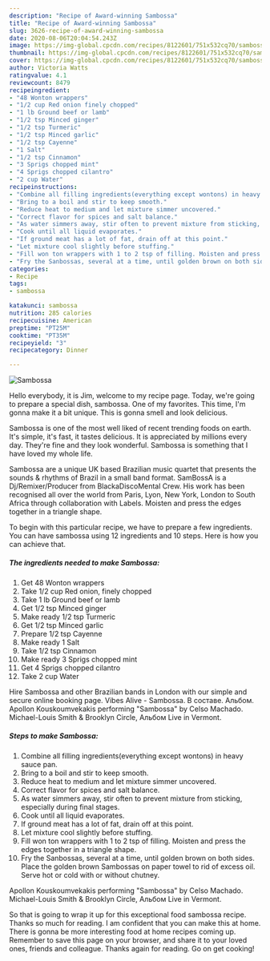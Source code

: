 ```yaml
---
description: "Recipe of Award-winning Sambossa"
title: "Recipe of Award-winning Sambossa"
slug: 3626-recipe-of-award-winning-sambossa
date: 2020-08-06T20:04:54.243Z
image: https://img-global.cpcdn.com/recipes/8122601/751x532cq70/sambossa-recipe-main-photo.jpg
thumbnail: https://img-global.cpcdn.com/recipes/8122601/751x532cq70/sambossa-recipe-main-photo.jpg
cover: https://img-global.cpcdn.com/recipes/8122601/751x532cq70/sambossa-recipe-main-photo.jpg
author: Victoria Watts
ratingvalue: 4.1
reviewcount: 8479
recipeingredient:
- "48 Wonton wrappers"
- "1/2 cup Red onion finely chopped"
- "1 lb Ground beef or lamb"
- "1/2 tsp Minced ginger"
- "1/2 tsp Turmeric"
- "1/2 tsp Minced garlic"
- "1/2 tsp Cayenne"
- "1 Salt"
- "1/2 tsp Cinnamon"
- "3 Sprigs chopped mint"
- "4 Sprigs chopped cilantro"
- "2 cup Water"
recipeinstructions:
- "Combine all filling ingredients(everything except wontons) in heavy sauce pan."
- "Bring to a boil and stir to keep smooth."
- "Reduce heat to medium and let mixture simmer uncovered."
- "Correct flavor for spices and salt balance."
- "As water simmers away, stir often to prevent mixture from sticking, especially during final stages."
- "Cook until all liquid evaporates."
- "If ground meat has a lot of fat, drain off at this point."
- "Let mixture cool slightly before stuffing."
- "Fill won ton wrappers with 1 to 2 tsp of filling. Moisten and press the edges together in a triangle shape."
- "Fry the Sanbossas, several at a time, until golden brown on both sides. Place the golden brown Sambossas on paper towel to rid of excess oil. Serve hot or cold with or without chutney."
categories:
- Recipe
tags:
- sambossa

katakunci: sambossa 
nutrition: 285 calories
recipecuisine: American
preptime: "PT25M"
cooktime: "PT35M"
recipeyield: "3"
recipecategory: Dinner

---
```



![Sambossa](https://img-global.cpcdn.com/recipes/8122601/751x532cq70/sambossa-recipe-main-photo.jpg)

Hello everybody, it is Jim, welcome to my recipe page. Today, we're going to prepare a special dish, sambossa. One of my favorites. This time, I'm gonna make it a bit unique. This is gonna smell and look delicious.

Sambossa is one of the most well liked of recent trending foods on earth. It's simple, it's fast, it tastes delicious. It is appreciated by millions every day. They're fine and they look wonderful. Sambossa is something that I have loved my whole life.

Sambossa are a unique UK based Brazilian music quartet that presents the sounds &amp; rhythms of Brazil in a small band format. SamBossA is a Dj/Remixer/Producer from BlackaDiscoMental Crew. His work has been recognised all over the world from Paris, Lyon, New York, London to South Africa through collaboration with Labels. Moisten and press the edges together in a triangle shape.


To begin with this particular recipe, we have to prepare a few ingredients. You can have sambossa using 12 ingredients and 10 steps. Here is how you can achieve that.

<!--inarticleads1-->

##### The ingredients needed to make Sambossa:

1. Get 48 Wonton wrappers
1. Take 1/2 cup Red onion, finely chopped
1. Take 1 lb Ground beef or lamb
1. Get 1/2 tsp Minced ginger
1. Make ready 1/2 tsp Turmeric
1. Get 1/2 tsp Minced garlic
1. Prepare 1/2 tsp Cayenne
1. Make ready 1 Salt
1. Take 1/2 tsp Cinnamon
1. Make ready 3 Sprigs chopped mint
1. Get 4 Sprigs chopped cilantro
1. Take 2 cup Water


Hire Sambossa and other Brazilian bands in London with our simple and secure online booking page. Vibes Alive - Sambossa. В составе. Альбом. Apollon Kouskoumvekakis performing &#34;Sambossa&#34; by Celso Machado. Michael-Louis Smith &amp; Brooklyn Circle, Альбом Live in Vermont. 

<!--inarticleads2-->

##### Steps to make Sambossa:

1. Combine all filling ingredients(everything except wontons) in heavy sauce pan.
1. Bring to a boil and stir to keep smooth.
1. Reduce heat to medium and let mixture simmer uncovered.
1. Correct flavor for spices and salt balance.
1. As water simmers away, stir often to prevent mixture from sticking, especially during final stages.
1. Cook until all liquid evaporates.
1. If ground meat has a lot of fat, drain off at this point.
1. Let mixture cool slightly before stuffing.
1. Fill won ton wrappers with 1 to 2 tsp of filling. Moisten and press the edges together in a triangle shape.
1. Fry the Sanbossas, several at a time, until golden brown on both sides. Place the golden brown Sambossas on paper towel to rid of excess oil. Serve hot or cold with or without chutney.


Apollon Kouskoumvekakis performing &#34;Sambossa&#34; by Celso Machado. Michael-Louis Smith &amp; Brooklyn Circle, Альбом Live in Vermont. 

So that is going to wrap it up for this exceptional food sambossa recipe. Thanks so much for reading. I am confident that you can make this at home. There is gonna be more interesting food at home recipes coming up. Remember to save this page on your browser, and share it to your loved ones, friends and colleague. Thanks again for reading. Go on get cooking!
